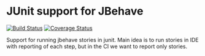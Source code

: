 # JUnit support for JBehave
[![Build Status](https://travis-ci.org/mbocek/jbehave-junit-support.svg?branch=master)](https://travis-ci.org/mbocek/jbehave-junit-support)
[![Coverage Status](https://coveralls.io/repos/github/mbocek/jbehave-junit-support/badge.svg?branch=master)](https://coveralls.io/github/mbocek/jbehave-junit-support?branch=master)

Support for running jbehave stories in junit. Main idea is to run stories in IDE with reporting of each step, but in the CI we want to report only stories.

